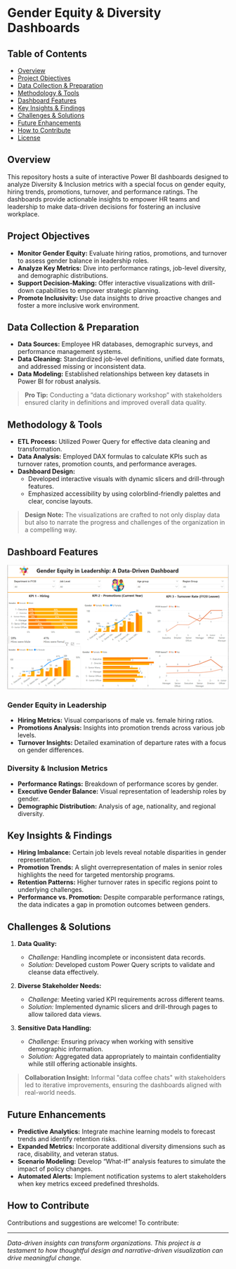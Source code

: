 # Gender Equity & Diversity Dashboards

## Table of Contents

- [Overview](#overview)
- [Project Objectives](#project-objectives)
- [Data Collection & Preparation](#data-collection--preparation)
- [Methodology & Tools](#methodology--tools)
- [Dashboard Features](#dashboard-features)
- [Key Insights & Findings](#key-insights--findings)
- [Challenges & Solutions](#challenges--solutions)
- [Future Enhancements](#future-enhancements)
- [How to Contribute](#how-to-contribute)
- [License](#license)

## Overview

This repository hosts a suite of interactive Power BI dashboards designed to analyze Diversity & Inclusion metrics with a special focus on gender equity, hiring trends, promotions, turnover, and performance ratings. The dashboards provide actionable insights to empower HR teams and leadership to make data-driven decisions for fostering an inclusive workplace.


## Project Objectives

- **Monitor Gender Equity:** Evaluate hiring ratios, promotions, and turnover to assess gender balance in leadership roles.
- **Analyze Key Metrics:** Dive into performance ratings, job-level diversity, and demographic distributions.
- **Support Decision-Making:** Offer interactive visualizations with drill-down capabilities to empower strategic planning.
- **Promote Inclusivity:** Use data insights to drive proactive changes and foster a more inclusive work environment.

## Data Collection & Preparation

- **Data Sources:** Employee HR databases, demographic surveys, and performance management systems.
- **Data Cleaning:** Standardized job-level definitions, unified date formats, and addressed missing or inconsistent data.
- **Data Modeling:** Established relationships between key datasets in Power BI for robust analysis.

> **Pro Tip:** Conducting a “data dictionary workshop” with stakeholders ensured clarity in definitions and improved overall data quality.

## Methodology & Tools

- **ETL Process:** Utilized Power Query for effective data cleaning and transformation.
- **Data Analysis:** Employed DAX formulas to calculate KPIs such as turnover rates, promotion counts, and performance averages.
- **Dashboard Design:** 
  - Developed interactive visuals with dynamic slicers and drill-through features.
  - Emphasized accessibility by using colorblind-friendly palettes and clear, concise layouts.

> **Design Note:** The visualizations are crafted to not only display data but also to narrate the progress and challenges of the organization in a compelling way.

## Dashboard Features

![image alt  ](https://github.com/NikhilC096/Gender-equity-dashboard/blob/5e6cdcb01191637e42fdcd58fe3473369edde6b4/1.PNG)


### Gender Equity in Leadership

- **Hiring Metrics:** Visual comparisons of male vs. female hiring ratios.
- **Promotions Analysis:** Insights into promotion trends across various job levels.
- **Turnover Insights:** Detailed examination of departure rates with a focus on gender differences.

### Diversity & Inclusion Metrics

- **Performance Ratings:** Breakdown of performance scores by gender.
- **Executive Gender Balance:** Visual representation of leadership roles by gender.
- **Demographic Distribution:** Analysis of age, nationality, and regional diversity.


## Key Insights & Findings

- **Hiring Imbalance:** Certain job levels reveal notable disparities in gender representation.
- **Promotion Trends:** A slight overrepresentation of males in senior roles highlights the need for targeted mentorship programs.
- **Retention Patterns:** Higher turnover rates in specific regions point to underlying challenges.
- **Performance vs. Promotion:** Despite comparable performance ratings, the data indicates a gap in promotion outcomes between genders.

## Challenges & Solutions

1. **Data Quality:**  
   - *Challenge:* Handling incomplete or inconsistent data records.  
   - *Solution:* Developed custom Power Query scripts to validate and cleanse data effectively.

2. **Diverse Stakeholder Needs:**  
   - *Challenge:* Meeting varied KPI requirements across different teams.  
   - *Solution:* Implemented dynamic slicers and drill-through pages to allow tailored data views.

3. **Sensitive Data Handling:**  
   - *Challenge:* Ensuring privacy when working with sensitive demographic information.  
   - *Solution:* Aggregated data appropriately to maintain confidentiality while still offering actionable insights.

> **Collaboration Insight:** Informal "data coffee chats" with stakeholders led to iterative improvements, ensuring the dashboards aligned with real-world needs.

## Future Enhancements

- **Predictive Analytics:** Integrate machine learning models to forecast trends and identify retention risks.
- **Expanded Metrics:** Incorporate additional diversity dimensions such as race, disability, and veteran status.
- **Scenario Modeling:** Develop “What-If” analysis features to simulate the impact of policy changes.
- **Automated Alerts:** Implement notification systems to alert stakeholders when key metrics exceed predefined thresholds.

## How to Contribute

Contributions and suggestions are welcome! To contribute:

---

*Data-driven insights can transform organizations. This project is a testament to how thoughtful design and narrative-driven visualization can drive meaningful change.*
